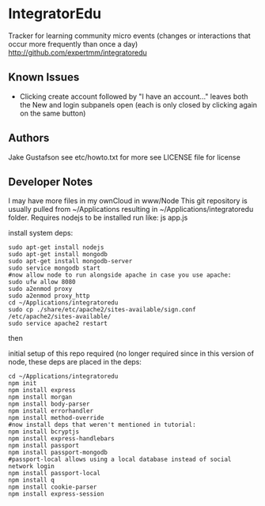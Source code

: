# IntegratorEdu
Tracker for learning community micro events (changes or interactions that occur more frequently than once a day)
http://github.com/expertmm/integratoredu

## Known Issues
* Clicking create account followed by "I have an account..." leaves both the New and login subpanels open (each is only closed by clicking again on the same button)

## Authors
Jake Gustafson
see etc/howto.txt for more
see LICENSE file for license

## Developer Notes
I may have more files in my ownCloud in www/Node
This git repository is usually pulled from ~/Applications resulting in ~/Applications/integratoredu folder.
Requires nodejs to be installed
run like: js app.js

install system deps:
```
sudo apt-get install nodejs
sudo apt-get install mongodb
sudo apt-get install mongodb-server
sudo service mongodb start
#now allow node to run alongside apache in case you use apache:
sudo ufw allow 8080
sudo a2enmod proxy
sudo a2enmod proxy_http
cd ~/Applications/integratoredu
sudo cp ./share/etc/apache2/sites-available/sign.conf /etc/apache2/sites-available/
sudo service apache2 restart

```
then

initial setup of this repo required (no longer required since in this version of node, these deps are placed in the deps:
```
cd ~/Applications/integratoredu
npm init
npm install express
npm install morgan
npm install body-parser
npm install errorhandler
npm install method-override
#now install deps that weren't mentioned in tutorial:
npm install bcryptjs
npm install express-handlebars
npm install passport
npm install passport-mongodb
#passport-local allows using a local database instead of social network login
npm install passport-local
npm install q
npm install cookie-parser
npm install express-session
```
